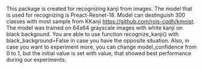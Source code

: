 This package is created for recognizing kanji from images. 
The model that is used for recognizing is Preact-Resnet-18.
Model can destinguish 300 classes with most sample from KKanji https://github.com/rois-codh/kmnist.
The model was trained on 64x64 grayscale images with white kanji on black backgound.
You are able to use function recognize_kanji() with black_background=False in case you have the opposite situation.
Also, in case you want to experiment more, you can change model_confidence from 0 to 1, but the initial value
is set with value, that showed best performance during our experiments.